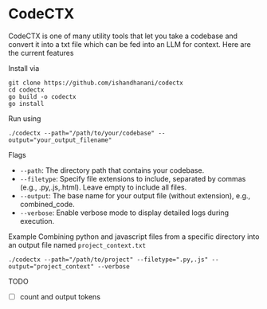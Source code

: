# CodeCTX  

CodeCTX is one of many utility tools that let you take a codebase and convert it into a txt file which can be fed into an LLM for context. Here are the current features 

Install via 
```
git clone https://github.com/ishandhanani/codectx
cd codectx
go build -o codectx 
go install
```

Run using
```
./codectx --path="/path/to/your/codebase" --output="your_output_filename"
```

Flags
- `--path`: The directory path that contains your codebase.
- `--filetype`: Specify file extensions to include, separated by commas (e.g., .py,.js,.html). Leave empty to include all files.
- `--output`: The base name for your output file (without extension), e.g., combined_code.
- `--verbose`: Enable verbose mode to display detailed logs during execution.

Example
Combining python and javascript files from a specific directory into an output file named `project_context.txt`
```
./codectx --path="/path/to/project" --filetype=".py,.js" --output="project_context" --verbose
```

TODO
- [  ] count and output tokens
